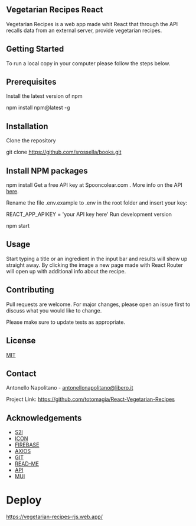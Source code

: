 ## Vegetarian Recipes React

Vegetarian Recipes is a web app made whit React that through the API recalls data from an external server, provide vegetarian recipes.

## Getting Started
To run a local copy in your computer please follow the steps below.

## Prerequisites

Install the latest version of npm

npm install npm@latest -g

## Installation
Clone the repository

git clone https://github.com/srossella/books.git

## Install NPM packages

npm install
Get a free API key at Spooncolear.com . More info on the API [here](https://spoonacular.com/food-api).

Rename the file .env.example to .env in the root folder and insert your key:

REACT_APP_APIKEY = 'your API key here'
Run development version

npm start

## Usage

Start typing a title or an ingredient in the input bar and results will show up straight away. By clicking the image a new page made with React Router will open up with additional info about the recipe.

## Contributing

Pull requests are welcome. For major changes, please open an issue first to discuss what you would like to change.

Please make sure to update tests as appropriate.

## License

[MIT](https://choosealicense.com/licenses/mit/)

## Contact

Antonello Napolitano - antonellonapolitano@libero.it

Project Link: https://github.com/totomagia/React-Vegetarian-Recipes

## Acknowledgements

* [S2I](https://www.start2impact.it/)
* [ICON](https://www.icon-icon.com)
* [FIREBASE](https://firebase.google.com/)
* [AXIOS](https://www.npmjs.com/package/axios)
* [GIT](https://github.com/)
* [READ-ME](https://www.makeareadme.com/)
* [API](https://spoonacular.com/food-api)
* [MUI](https://mui.com/)

# Deploy
https://vegetarian-recipes-rjs.web.app/


